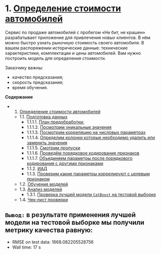 # 1. <a id='toc1_'></a>[Определение стоимости автомобилей](#toc0_)

Сервис по продаже автомобилей с пробегом «Не бит, не крашен» разрабатывает приложение для привлечения новых клиентов. В нём можно быстро узнать рыночную стоимость своего автомобиля. В вашем распоряжении исторические данные: технические характеристики, комплектации и цены автомобилей. Вам нужно построить модель для определения стоимости. 

Заказчику важны:

- качество предсказания;
- скорость предсказания;
- время обучения.

**Содержание**<a id='toc0_'></a>    
- 1. [Определение стоимости автомобилей](#toc1_)    
  - 1.1. [Подготовка данных](#toc1_1_)    
      - 1.1.1.1. [План предобработки:](#toc1_1_1_1_)    
      - 1.1.1.2. [Посмотрим уникальные значения](#toc1_1_1_2_)    
      - 1.1.1.3. [Посмотрим корреляцию на числовых параметрах](#toc1_1_1_3_)    
      - 1.1.1.4. [Определим колонки которые необходимо удалить или заменить значения](#toc1_1_1_4_)    
      - 1.1.1.5. [Смотрим пропуски](#toc1_1_1_5_)    
      - 1.1.1.6. [Проведём порядковое кодирование признаков](#toc1_1_1_6_)    
      - 1.1.1.7. [Объединяем параметры после порядкового кодирования с другими признаками](#toc1_1_1_7_)    
    - 1.1.2. [ИАД](#toc1_1_2_)    
    - 1.1.3. [Проверим какие параметры коррелируют с целевым признаком](#toc1_1_3_)    
  - 1.2. [Обучение моделей](#toc1_2_)    
  - 1.3. [Анализ моделей](#toc1_3_)    
    - 1.3.1. [Проверка лучшей модели `CatBoost` на тестовой выборке](#toc1_3_1_)    
  - 1.4. [Чек-лист проверки](#toc1_4_)    

<!-- vscode-jupyter-toc-config
	numbering=true
	anchor=true
	flat=false
	minLevel=1
	maxLevel=6
	/vscode-jupyter-toc-config -->
<!-- THIS CELL WILL BE REPLACED ON TOC UPDATE. DO NOT WRITE YOUR TEXT IN THIS CELL -->

## `Вывод:` в результате применения лучшей модели на тестовой выборке мы получили метрику качества равную:
- RMSE on test data: 1668.082205526756
- Wall time: 17 s
